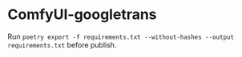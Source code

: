# ComfyUI-googletrans

Run `poetry export -f requirements.txt --without-hashes --output requirements.txt` before publish.
